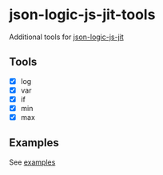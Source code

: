 # json-logic-js-jit-tools

Additional tools for [json-logic-js-jit](https://github.com/darky/json-logic-js-jit)

## Tools

- [x] log
- [x] var
- [x] if
- [x] min
- [x] max

## Examples

See [examples](https://github.com/darky/json-logic-js-jit-tools/blob/master/test.js)
